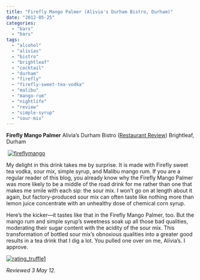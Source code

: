 ```yaml
---
title: "Firefly Mango Palmer (Alivia's Durham Bistro, Durham)"
date: "2012-05-25"
categories: 
  - "bars"
  - "bars"
tags: 
  - "alcohol"
  - "alivias"
  - "bistro"
  - "brightleaf"
  - "cocktail"
  - "durham"
  - "firefly"
  - "firefly-sweet-tea-vodka"
  - "malibu"
  - "mango-rum"
  - "nightlife"
  - "review"
  - "simple-syrup"
  - "sour-mix"
---
```


**Firefly Mango Palmer** Alivia’s Durham Bistro ([Restaurant Review](http://www.thegourmez.com/2007/04/alivias-durham-bistro-brightleaf-durham/)) Brightleaf, Durham

 [![](http://s3.amazonaws.com/thegourmez-wpmedia/2012/05/fireflymango.jpg "fireflymango")](http://s3.amazonaws.com/thegourmez-wpmedia/2012/05/fireflymango.jpg)

My delight in this drink takes me by surprise. It is made with Firefly sweet tea vodka, sour mix, simple syrup, and Malibu mango rum. If you are a regular reader of this blog, you already know why the Firefly Mango Palmer was more likely to be a middle of the road drink for me rather than one that makes me smile with each sip: the sour mix. I won’t go on at length about it again, but factory-produced sour mix can often taste like nothing more than lemon juice concentrate with an unhealthy dose of chemical corn syrup.

Here’s the kicker—it tastes like that in the Firefly Mango Palmer, too. But the mango rum and simple syrup’s sweetness soak up all those bad qualities, moderating their sugar content with the acidity of the sour mix. This transformation of bottled sour mix’s obnoxious qualities into a greater good results in a tea drink that I dig a lot. You pulled one over on me, Alivia’s. I approve.

[![](http://s3.amazonaws.com/thegourmez-wpmedia/2009/02/rating_truffle1.gif "rating_truffle1")](http://s3.amazonaws.com/thegourmez-wpmedia/2009/02/rating_truffle1.gif)

_Reviewed 3 May 12._
